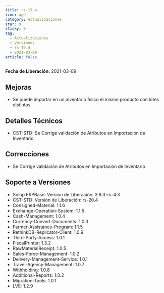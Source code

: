```yaml
---
title: rs-19.4
icon: app
category: Actualizaciones
star: 9
sticky: 9
tag:
  - Actualizaciones
  - Versiones
  - rs-19.4
  - 2021-03-09
article: false
---
```


**Fecha de Liberación:** 2021-03-09

## Mejoras

- Se puede importar en un inventario fisico el mismo producto con lotes distintos

## Detalles Técnicos

- CST-STD: Se Corrige validación de Atributos en Importación de Inventario

## Correcciones

- Se Corrige validación de Atributos en Importación de Inventario

## Soporte a Versiones

- Solop ERPBase: Versión de Liberación: 3.9.3-rs-4.3
- CST-STD: Versión de Liberación: rs-20.4
- Consigned-Material: 1.1.6
- Exchange-Operation-System: 1.1.5
- Cash-Management: 1.0.4
- Currency-Convert-Documents: 1.0.3
- Farmer-Assistance-Program: 1.1.5
- RethinkDB-Replicator-Client: 1.0.9
- Third-Party-Access: 1.0.1
- FiscalPrinter: 1.3.2
- RawMaterialReceipt: 1.0.5
- Sales-Force-Management: 1.0.2
- Delivery-Management-Service: 1.0.1
- Travel-Agency-Management: 1.0.7
- Withholding: 1.0.8
- Additional-Reports: 1.0.2
- Migration-Tools: 1.0.1
- LVE: 1.2.9
